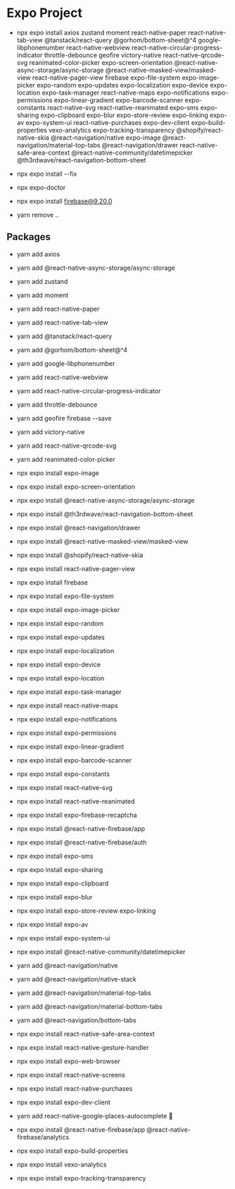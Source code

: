 # Expo Project

- npx expo install axios zustand moment react-native-paper react-native-tab-view @tanstack/react-query @gorhom/bottom-sheet@^4 google-libphonenumber react-native-webview react-native-circular-progress-indicator throttle-debounce geofire victory-native react-native-qrcode-svg reanimated-color-picker expo-screen-orientation @react-native-async-storage/async-storage @react-native-masked-view/masked-view react-native-pager-view firebase expo-file-system expo-image-picker expo-random expo-updates expo-localization expo-device expo-location expo-task-manager react-native-maps expo-notifications expo-permissions expo-linear-gradient expo-barcode-scanner expo-constants react-native-svg react-native-reanimated expo-sms expo-sharing expo-clipboard expo-blur expo-store-review expo-linking expo-av expo-system-ui react-native-purchases expo-dev-client expo-build-properties vexo-analytics expo-tracking-transparency @shopify/react-native-skia @react-navigation/native expo-image @react-navigation/material-top-tabs @react-navigation/drawer react-native-safe-area-context @react-native-community/datetimepicker @th3rdwave/react-navigation-bottom-sheet

- npx expo install --fix

- npx expo-doctor

- npx expo install firebase@9.20.0

- yarn remove ..

## Packages

- yarn add axios
- yarn add @react-native-async-storage/async-storage
- yarn add zustand
- yarn add moment
- yarn add react-native-paper
- yarn add react-native-tab-view
- yarn add @tanstack/react-query
- yarn add @gorhom/bottom-sheet@^4
- yarn add google-libphonenumber
- yarn add react-native-webview
- yarn add react-native-circular-progress-indicator
- yarn add throttle-debounce
- yarn add geofire firebase --save
- yarn add victory-native
- yarn add react-native-qrcode-svg
- yarn add reanimated-color-picker

- npx expo install expo-image
- npx expo install expo-screen-orientation
- npx expo install @react-native-async-storage/async-storage

- npx expo install @th3rdwave/react-navigation-bottom-sheet
- npx expo install @react-navigation/drawer
- npx expo install @react-native-masked-view/masked-view
- npx expo install @shopify/react-native-skia
- npx expo install react-native-pager-view
- npx expo install firebase
- npx expo install expo-file-system
- npx expo install expo-image-picker
- npx expo install expo-random
- npx expo install expo-updates
- npx expo install expo-localization
- npx expo install expo-device
- npx expo install expo-location
- npx expo install expo-task-manager
- npx expo install react-native-maps
- npx expo install expo-notifications
- npx expo install expo-permissions
- npx expo install expo-linear-gradient
- npx expo install expo-barcode-scanner
- npx expo install expo-constants
- npx expo install react-native-svg
- npx expo install react-native-reanimated
- npx expo install expo-firebase-recaptcha
- npx expo install @react-native-firebase/app
- npx expo install @react-native-firebase/auth
- npx expo install expo-sms
- npx expo install expo-sharing
- npx expo install expo-clipboard
- npx expo install expo-blur
- npx expo install expo-store-review expo-linking
- npx expo install expo-av
- npx expo install expo-system-ui
- npx expo install @react-native-community/datetimepicker

- yarn add @react-navigation/native
- yarn add @react-navigation/native-stack
- yarn add @react-navigation/material-top-tabs
- yarn add @react-navigation/material-bottom-tabs
- yarn add @react-navigation/bottom-tabs
- npx expo install react-native-safe-area-context
- npx expo install react-native-gesture-handler
- npx expo install expo-web-browser
- npx expo install react-native-screens

- npx expo install react-native-purchases
- npx expo install expo-dev-client

- yarn add react-native-google-places-autocomplete 🛑

- npx expo install @react-native-firebase/app @react-native-firebase/analytics
- npx expo install expo-build-properties

- npx expo install vexo-analytics
- npx expo install expo-tracking-transparency
